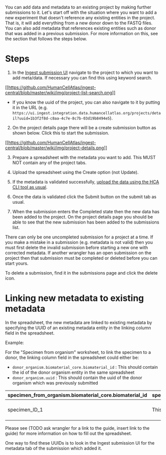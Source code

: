 You can add data and metadata to an existing project by making further submissions to it. Let's start off with the situation where you want to add a new experiment that doesn't reference any existing entities in the project. That is, it will add everything from a new donor down to the FASTQ files. You can also add metadata that references existing entities such as donor that was added in a previous submission. For more information on this, see the section that follows the steps below.

# Steps 
1. In the [Ingest submission UI](http://ui.ingest.staging.data.humancellatlas.org/login) navigate to the project to which you want to add meta/data. If necessary you can find this using keyword search.

[[https://github.com/HumanCellAtlas/ingest-central/blob/master/wiki/img/project-list-search.png]]

* If you know the uuid of the project, you can also navigate to it by putting it in the URL (e.g. `https://ui.ingest.integration.data.humancellatlas.org/projects/detail?uuid=1b3f2f8d-c8aa-4c7e-8c7b-03d19b8494e5`).

2. On the project details page there will be a create submission button as shown below. Click this to start the submission.

[[https://github.com/HumanCellAtlas/ingest-central/blob/master/wiki/img/project-details.png]]

3. Prepare a spreadsheet with the metadata you want to add. This MUST NOT contain any of the project tabs.

4. Upload the spreadsheet using the Create option (not Update).

5. If the metadata is validated successfully, [upload the data using the HCA CLI tool as usual](https://github.com/HumanCellAtlas/ingest-central/wiki/Making-a-new-submission-via-a-spreadsheet).

6. Once the data is validated click the Submit button on the submit tab as usual.

7. When the submission enters the Completed state then the new data has been added to the project. On the project details page you should be able to see that the new submission has been added to the submissions list.

There can only be one uncompleted submission for a project at a time. If you make a mistake in a submission (e.g. metadata is not valid) then you must first delete the invalid submission before starting a new one with corrected metadata. If another wrangler has an open submission on the project then that submission must be completed or deleted before you can start yours.

To delete a submission, find it in the submissions page and click the delete icon.

# Linking new metadata to existing metadata
In the spreadsheet, the new metadata are linked to existing metadata by specifying the UUID of an existing metadata entity in the linking column field in the spreadsheet.

Example:

For the "Specimen from organism" worksheet, to link the specimen to a donor, the linking column field in the spreadsheet could either be:
 - `donor_organism.biomaterial_core.biomaterial_id` : This should contain the id of the donor organism entity in the same spreadsheet
 - `donor_organism.uuid` : This should contain the uuid of the donor organism which was previously submitted

specimen_from_organism.biomaterial_core.biomaterial_id | specimen_from_organism.biomaterial_core.biomaterial_name | donor_organism.uuid | collection_protocol.uuid
--- | --- | --- | ---
specimen_ID_1 | This is a dummy specimen | fb2494d7-34cd-4269-a946-1463f0b9c3af | d6b756fe-fb40-466c-b1c0-c6e20fbd8b20

Please see (TODO ask wrangler for a link to the guide, insert link to the guide) for more information on how to fill out the spreadsheet.

One way to find these UUIDs is to look in the Ingest submission UI for the metadata tab of the submission which added it.

